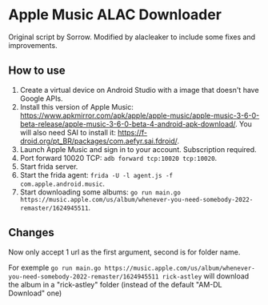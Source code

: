 # Apple Music ALAC Downloader
Original script by Sorrow. Modified by alacleaker to include some fixes and improvements.

## How to use
1. Create a virtual device on Android Studio with a image that doesn't have Google APIs.
2. Install this version of Apple Music: https://www.apkmirror.com/apk/apple/apple-music/apple-music-3-6-0-beta-release/apple-music-3-6-0-beta-4-android-apk-download/. You will also need SAI to install it: https://f-droid.org/pt_BR/packages/com.aefyr.sai.fdroid/.
3. Launch Apple Music and sign in to your account. Subscription required.
4. Port forward 10020 TCP: `adb forward tcp:10020 tcp:10020`.
5. Start frida server.
6. Start the frida agent: `frida -U -l agent.js -f com.apple.android.music`.
7. Start downloading some albums: `go run main.go https://music.apple.com/us/album/whenever-you-need-somebody-2022-remaster/1624945511`.

## Changes
Now only accept 1 url as the first argument, second is for folder name.

For exemple `go run main.go https://music.apple.com/us/album/whenever-you-need-somebody-2022-remaster/1624945511 rick-astley` will download the album in a "rick-astley" folder (instead of the default "AM-DL Download" one)
